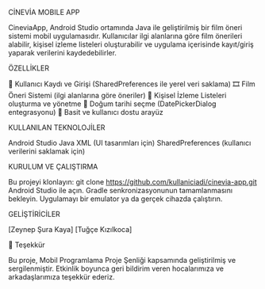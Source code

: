 CİNEVİA MOBILE APP

CineviaApp, Android Studio ortamında Java ile geliştirilmiş bir film öneri sistemi mobil uygulamasıdır.
Kullanıcılar ilgi alanlarına göre film önerileri alabilir, kişisel izleme listeleri oluşturabilir ve uygulama içerisinde kayıt/giriş yaparak verilerini kaydedebilirler.

ÖZELLİKLER 

👤 Kullanıcı Kaydı ve Girişi (SharedPreferences ile yerel veri saklama)
🎞️ Film Öneri Sistemi (ilgi alanlarına göre öneriler)
📝 Kişisel İzleme Listeleri oluşturma ve yönetme
📅 Doğum tarihi seçme (DatePickerDialog entegrasyonu)
🎨 Basit ve kullanıcı dostu arayüz

KULLANILAN TEKNOLOJİLER

Android Studio
Java
XML (UI tasarımları için)
SharedPreferences (kullanıcı verilerini saklamak için)


KURULUM VE ÇALIŞTIRMA

Bu projeyi klonlayın: git clone https://github.com/kullaniciadi/cinevia-app.git
Android Studio ile açın.
Gradle senkronizasyonunun tamamlanmasını bekleyin.
Uygulamayı bir emulator ya da gerçek cihazda çalıştırın.


GELİŞTİRİCİLER

[Zeynep Şura Kaya]
[Tuğçe Kızılkoca]

🙏 Teşekkür

Bu proje, Mobil Programlama Proje Şenliği kapsamında geliştirilmiş ve sergilenmiştir. Etkinlik boyunca geri bildirim veren hocalarımıza ve arkadaşlarımıza teşekkür ederiz.

